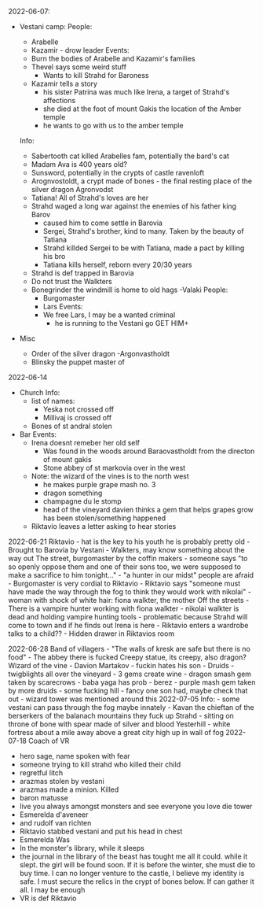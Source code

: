 2022-06-07:
- Vestani camp:
  People:
  - Arabelle
  - Kazamir - drow leader
  Events:
  - Burn the bodies of Arabelle and Kazamir's families
  - Thevel says some weird stuff
    - Wants to kill Strahd for Baroness
  - Kazamir tells a story
    - his sister Patrina was much like Irena, a target of Strahd's affections
    - she died at the foot of mount Gakis the location of the Amber temple
    - he wants to go with us to the amber temple

  Info:
  - Sabertooth cat killed Arabelles fam, potentially the bard's cat
  - Madam Ava is 400 years old?
  - Sunsword, potentially in the crypts of castle ravenloft
  - Arognvostoldt, a crypt made of bones - the final resting place of the silver
    dragon Agronvodst
  - Tatiana! All of Strahd's loves are her
  - Strahd waged a long war against the enemies of his father king Barov
    - caused him to come settle in Barovia
    - Sergei, Strahd's brother, kind to many. Taken by the beauty of Tatiana
    - Strahd killded Sergei to be with Tatiana, made a pact by killing his bro
    - Tatiana kills herself, reborn every 20/30 years
  - Strahd is def trapped in Barovia
  - Do not trust the Walkters
  - Bonegrinder the windmill is home to old hags
-Valaki
  People:
    - Burgomaster
    - Lars
  Events:
    - We free Lars, I may be a wanted criminal
      - he is running to the Vestani go GET HIM+

- Misc
  - Order of the silver dragon
    -Argonvastholdt
  - Blinsky the puppet master of

2022-06-14
  - Church
    Info:
      - list of names:
        - Yeska not crossed off
        - Millivaj is crossed off
      - Bones of st andral stolen
  - Bar
    Events:
    - Irena doesnt remeber her old self
      - Was found in the woods around Baraovastholdt from the directon of mount gakis
      - Stone abbey of st markovia over in the west
    - Note: the wizard of the vines is to the north west
      - he makes purple grape mash no. 3
      - dragon something
      - champagne du le stomp
      - head of the vineyard davien thinks a gem that helps grapes grow has been stolen/something happened
    - Riktavio leaves a letter asking to hear stories

2022-06-21
  Riktavio
    - hat is the key to his youth he is probably pretty old
    - Brought to Barovia by Vestani
    - Walkters, may know something about the way out
  The street, burgomaster by the coffin makers
    - someone says "to so openly oppose them and one of their sons too, we were supposed to make a sacrifice to him tonight..."
    - "a hunter in our midst" people are afraid
    - Burgomaster is very cordial to Riktavio
    - Riktavio says "someone must have made the way through the fog to think they would work with nikolai"
    - woman with shock of white hair: fiona walkter, the mother
  Off the streets
    - There is a vampire hunter working with fiona walkter
      - nikolai walkter is dead and holding vampire hunting tools
        - problematic because Strahd will come to town and if he finds out Irena is here
    - Riktavio enters a wardrobe talks to a child??
    - Hidden drawer in Riktavios room

  2022-06-28
    Band of villagers
      - "The walls of kresk are safe but there is no food"
      - The abbey there is fucked
    Creepy statue, its creepy, also dragon?
    Wizard of the vine
      - Davion Martakov
        - fuckin hates his son
      - Druids
        - twigblights all over the vineyard
      - 3 gems create wine
        - dragon smash gem taken by scarecrows - baba yaga has prob
          - berez
        - purple mash gem taken by more druids
          - some fucking hill
        - fancy one son had, maybe check that out
          - wizard tower was mentioned around this
  2022-07-05
    Info:
      - some vestani can pass through the fog maybe innately
      - Kavan the chieftan of the berserkers of the balanach mountains they fuck up Strahd
        - sitting on throne of bone with spear made of silver and blood
    Yesterhill
      - white fortress about a mile away above a great city high up in wall of fog
 2022-07-18
   Coach of VR
   - hero sage, name spoken with fear
   - someone trying to kill strahd who killed their child
   - regretful litch
   - arazmas stolen by vestani
   - arazmas made a minion. Killed
   - baron matusse
   - live you always amongst monsters and see everyone you love die
   tower
   - Esmerelda d'aveneer
   - and rudolf van richten
   - Riktavio stabbed vestani and put his head in chest
   - Esmerelda Was
   - In the monster's library, while it sleeps
   - the journal in the library of the beast has tought me all it could. while it slept. the girl will be found soon. If it is before the winter, she must die to buy time. I can no longer venture to the castle, I believe my identity is safe. I must secure the relics in the crypt of bones below. If can gather it all. I may be enough
   - VR is def Riktavio
